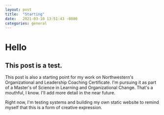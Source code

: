 ```yaml
---
layout: post
title:  "Starting"
date:   2021-03-10 13:51:43 -0800
categories: general
---
```


# Hello

## This post is a test.

This post is also a starting point for my work on Northwestern's Organizational and Leadership Coaching Certificate. I'm pursuing it as part of a Master's of Science in Learning and Organizational Change. That's a mouthful, I know. I'll add more detail in the near future.

Right now, I'm testing systems and building my own static website to remind myself that this is a form of creative expression.
